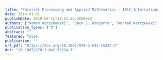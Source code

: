 ```yaml
---
title: "Parallel Processing and Applied Mathematics - 10th International Conference, PPAM 2013, Warsaw, Poland, September 8-11, 2013, Revised Selected Papers, Part I"
date: 2014-01-01
publishDate: 2019-08-21T11:51:30.302696Z
authors: ["Roman Wyrzykowski", "Jack J. Dongarra", "Konrad Karczewski", "Jerzy Wasniewski"]
publication_types: ["0"]
abstract: ""
featured: false
publication: ""
url_pdf: "https://doi.org/10.1007/978-3-642-55224-3"
doi: "10.1007/978-3-642-55224-3"
---
```


